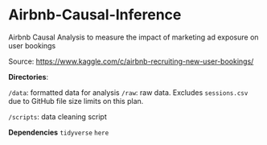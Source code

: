 # Airbnb-Causal-Inference
Airbnb Causal Analysis to measure the impact of marketing ad exposure on user bookings

Source: https://www.kaggle.com/c/airbnb-recruiting-new-user-bookings/

**Directories**:

```/data```: formatted data for analysis
```/raw```: raw data. Excludes ```sessions.csv``` due to GitHub file size limits on this plan.

```/scripts```: data cleaning script

**Dependencies**
```tidyverse```
```here```
